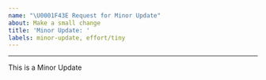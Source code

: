 ```yaml
---
name: "\U0001F43E Request for Minor Update"
about: Make a small change
title: 'Minor Update: '
labels: minor-update, effort/tiny
---
```


<!-- What feature need to be changed? -->

<!-- Make sure to include any relevant screenshots/links! -->

---

This is a Minor Update
